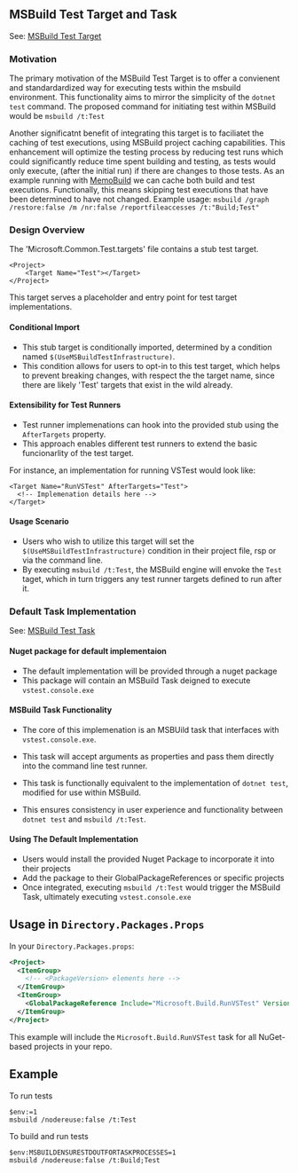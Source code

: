 ## MSBuild Test Target and Task 
See: [MSBuild Test Target](https://github.com/dotnet/msbuild/pull/9193)
### Motivation
The primary motivation of the MSBuild Test Target is to offer a convienent and standardardized way for executing tests within the msbuild environment. This functionality aims to mirror the simplicity of the `dotnet test` command. The proposed command for initiating test within MSBuild would be `msbuild /t:Test`

Another significatnt benefit of integrating this target is to faciliatet the caching of test executions, using MSBuild project caching capabilities. This enhancement will optimize the testing process by reducing test runs which could significantly reduce time spent building and testing, as tests would only execute, (after the initial run) if there are changes to those tests. As an example running with [MemoBuild](https://dev.azure.com/mseng/Domino/_git/MemoBuild) we can cache both build and test executions. Functionally, this means skipping test executions that have been determined to have not changed.
Example usage:
`msbuild /graph /restore:false /m /nr:false /reportfileaccesses /t:"Build;Test"`

### Design Overview
The 'Microsoft.Common.Test.targets' file contains a stub test target.
```
<Project>
    <Target Name="Test"></Target>
</Project>
```
This target serves a placeholder and entry point for test target implementations.

#### Conditional Import
* This stub target is conditionally imported, determined by a condition named 
`$(UseMSBuildTestInfrastructure)`.
* This condition allows for users to opt-in to this test target, which helps to prevent breaking changes, with respect the the target name, since there are likely 'Test' targets that exist in the wild already.

#### Extensibility for Test Runners
* Test runner implemenations can hook into the provided stub using the `AfterTargets` property.
* This approach enables different test runners to extend the basic funcionarlity of the test target.

For instance, an implementation for running VSTest would look like:
```
<Target Name="RunVSTest" AfterTargets="Test">
  <!-- Implemenation details here -->
</Target>
```

#### Usage Scenario
* Users who wish to utilize this target will set the `$(UseMSBuildTestInfrastructure)` condition in their project file, rsp or via the command line.
* By executing `msbuild /t:Test`, the MSBuild engine will envoke the `Test` taget, which in turn triggers any test runner targets defined to run after it.

### Default Task Implementation
See: [MSBuild Test Task](https://github.com/microsoft/MSBuildSdks/pull/473)

#### Nuget package for default implementaion
* The default implementation will be provided through a nuget package
* This package will contain an MSBuild Task deigned to execute `vstest.console.exe`

#### MSBuild Task Functionality
* The core of this implemenation is an MSBUild task that interfaces with `vstest.console.exe`.
* This task will accept arguments as properties and pass them directly into the command line test runner.

* This task is functionally equivalent to the implementation of `dotnet test`, modified for use within MSBuild. 

* This ensures consistency in user experience and functionality between `dotnet test` and `msbuild /t:Test`.

#### Using The Default Implementation
* Users would install the provided Nuget Package to incorporate it into their projects
* Add the package to their GlobalPackageReferences or specific projects
* Once integrated, executing `msbuild /t:Test` would trigger the MSBuild Task, ultimately executing `vstest.console.exe`

## Usage in `Directory.Packages.Props`


In your `Directory.Packages.props`:
```xml
<Project>
  <ItemGroup>
    <!-- <PackageVersion> elements here -->
  </ItemGroup>
  <ItemGroup>
    <GlobalPackageReference Include="Microsoft.Build.RunVSTest" Version="1.0.0" />
  </ItemGroup>
</Project>
```
This example will include the `Microsoft.Build.RunVSTest` task for all NuGet-based projects in your repo.

## Example
To run tests
```
$env:=1
msbuild /nodereuse:false /t:Test
```

To build and run tests
```
$env:MSBUILDENSURESTDOUTFORTASKPROCESSES=1
msbuild /nodereuse:false /t:Build;Test
```